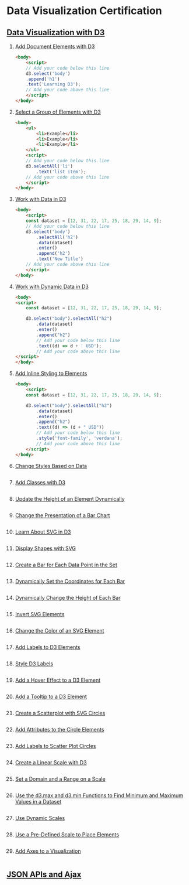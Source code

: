 # Data Visualization Certification
## [Data Visualization with D3](https://www.freecodecamp.org/learn/data-visualization/data-visualization-with-d3/)

1. [Add Document Elements with D3](https://www.freecodecamp.org/learn/data-visualization/data-visualization-with-d3/add-document-elements-with-d3)
    ```html
    <body>
        <script>
        // Add your code below this line
        d3.select('body')
        .append('h1')
        .text('Learning D3');
        // Add your code above this line
        </script>
    </body>
    ```
1. [Select a Group of Elements with D3](https://www.freecodecamp.org/learn/data-visualization/data-visualization-with-d3/select-a-group-of-elements-with-d3)
    ```html
    <body>
        <ul>
            <li>Example</li>
            <li>Example</li>
            <li>Example</li>
        </ul>
        <script>
        // Add your code below this line
        d3.selectAll('li')
            .text('list item');
        // Add your code above this line
        </script>
    </body>
    ```
1. [Work with Data in D3](https://www.freecodecamp.org/learn/data-visualization/data-visualization-with-d3/work-with-data-in-d3)
    ```html
    <body>
        <script>
        const dataset = [12, 31, 22, 17, 25, 18, 29, 14, 9];
        // Add your code below this line
        d3.select('body')
            .selectAll('h2')
            .data(dataset)
            .enter()
            .append('h2')
            .text('New Title')
        // Add your code above this line
        </script>
    </body>
    ```
1. [Work with Dynamic Data in D3](https://www.freecodecamp.org/learn/data-visualization/data-visualization-with-d3/work-with-dynamic-data-in-d3)
    ```html
    <body>
    <script>
        const dataset = [12, 31, 22, 17, 25, 18, 29, 14, 9];

        d3.select("body").selectAll("h2")
            .data(dataset)
            .enter()
            .append("h2")
            // Add your code below this line
            .text((d) => d + ' USD');
            // Add your code above this line
    </script>
    </body>
    ```
1. [Add Inline Styling to Elements](https://www.freecodecamp.org/learn/data-visualization/data-visualization-with-d3/add-inline-styling-to-elements)
    ```html
    <body>
        <script>
        const dataset = [12, 31, 22, 17, 25, 18, 29, 14, 9];

        d3.select("body").selectAll("h2")
            .data(dataset)
            .enter()
            .append("h2")
            .text((d) => (d + " USD"))
            // Add your code below this line
            .style('font-family', 'verdana');
            // Add your code above this line
        </script>
    </body>
    ```
1. [Change Styles Based on Data]()
    ```html
    ```
1. [Add Classes with D3]()
    ```html
    ```
1. [Update the Height of an Element Dynamically]()
    ```html
    ```
1. [Change the Presentation of a Bar Chart]()
    ```html
    ```
1. [Learn About SVG in D3]()
    ```html
    ```
1. [Display Shapes with SVG]()
    ```html
    ```
1. [Create a Bar for Each Data Point in the Set]()
    ```html
    ```
1. [Dynamically Set the Coordinates for Each Bar]()
    ```html
    ```
1. [Dynamically Change the Height of Each Bar]()
    ```html
    ```
1. [Invert SVG Elements]()
    ```html
    ```
1. [Change the Color of an SVG Element]()
    ```html
    ```
1. [Add Labels to D3 Elements]()
    ```html
    ```
1. [Style D3 Labels]()
    ```html
    ```
1. [Add a Hover Effect to a D3 Element]()
    ```html
    ```
1. [Add a Tooltip to a D3 Element]()
    ```html
    ```
1. [Create a Scatterplot with SVG Circles]()
    ```html
    ```
1. [Add Attributes to the Circle Elements]()
    ```html
    ```
1. [Add Labels to Scatter Plot Circles]()
    ```html
    ```
1. [Create a Linear Scale with D3]()
    ```html
    ```
1. [Set a Domain and a Range on a Scale]()
    ```html
    ```
1. [Use the d3.max and d3.min Functions to Find Minimum and Maximum Values in a Dataset]()
    ```html
    ```
1. [Use Dynamic Scales]()
    ```html
    ```
1. [Use a Pre-Defined Scale to Place Elements]()
    ```html
    ```
1. [Add Axes to a Visualization]()
    ```html
    ```
## [JSON APIs and Ajax]()